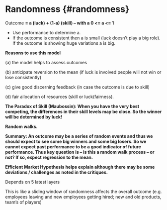 # Randomness {#randomness}

Outcome **= a (luck) + (1-a) (skill) – with a 0 &lt;= a &lt;= 1**

*   Use performance to determine a.
*   If the outcome is consistent then a is small (luck doesn’t play a big role). If the outcome is showing huge variations a is big.

**Reasons to use this model**

(a) the model helps to assess outcomes

(b) anticipate reversion to the mean (if luck is involved people will not win or lose consistently)

(c) give good discerning feedback (in case the outcome is due to skill)

(d) fair allocation of resources (skill or luck(fairness).

**The Paradox of Skill (Maubossin): When you have the very best competing, the differences in their skill levels may be close. So the winner will be determined by luck!**

**Random walks.**

**Summary: An outcome may be a series of random events and thus we should expect to see some big winners and some big losers. So we cannot expect past performance to be a good indicator of future performance. Thus key question is – is this a random walk process – or not? If so, expect regression to the mean.**

**Efficient Market Hypothesis helps explain although there may be some deviations / challenges as noted in the critiques.**

Depends on 5 latest layers

This is like a sliding window of randomness affects the overall outcome (e.g. employees leaving and new employees getting hired; new and old products, team’s of players)